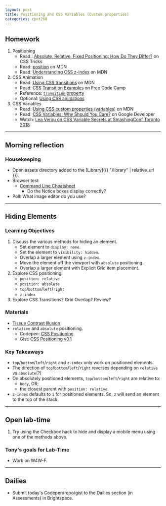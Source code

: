 ```yaml
---
layout: post
title: Positioning and CSS Variables (Custom properties)
categories: cpnt260
---
```


## Homework
1. Positioning
    - Read:: [Absolute, Relative, Fixed Positioning: How Do They Differ?](https://css-tricks.com/absolute-relative-fixed-positioining-how-do-they-differ/) on CSS Tricks
    - Read: [position](https://developer.mozilla.org/en-US/docs/Web/CSS/position) on MDN
    - Read: [Understanding CSS z-index](https://developer.mozilla.org/en-US/docs/Web/CSS/CSS_Positioning/Understanding_z_index) on MDN
2. CSS Animation
    - Read: [Using CSS transitions](https://developer.mozilla.org/en-US/docs/Web/CSS/CSS_Transitions/Using_CSS_transitions) on MDN
    - Read: [CSS Transition Examples](https://www.freecodecamp.org/news/css-transition-examples/) on Free Code Camp
    - Reference: [`transition` property](https://developer.mozilla.org/en-US/docs/Web/CSS/transition)
    - Optional: [Using CSS animations](https://developer.mozilla.org/en-US/docs/Web/CSS/CSS_Animations/Using_CSS_animations)
3. CSS Variables
    - Read: [Using CSS custom properties (variables)](https://developer.mozilla.org/en-US/docs/Web/CSS/Using_CSS_custom_properties) on MDN
    - Read: [CSS Variables: Why Should You Care?](https://developers.google.com/web/updates/2016/02/css-variables-why-should-you-care) on Google Developer
    - Watch: [Lea Verou on CSS Variable Secrets at SmashingConf Toronto 2018](https://vimeo.com/292466625)

---

## Morning reflection
### Housekeeping
- Open assets directory added to the [Library]({{ "/library" | relative_url }}).
- Browser test:
  - [Command Line Cheatsheet](https://sait-wbdv.github.io/winter-2021/cheatsheets/command-line/)
    - Do the Notice boxes display correctly?
- Poll: What image editor do you use?

---

## Hiding Elements
### Learning Objectives
1. Discuss the various methods for hiding an element.
    - Set element to `display: none`.
    - Set the element to `visibility: hidden`.
    - Overlap a larger element using `z-index`.
    - Move the element off the viewport with `absolute` positioning.
    - Overlap a larger element with Explicit Grid item placement.
2. Explore CSS positioning.
    - `position: relative`
    - `position: absolute`
    - `top`/`bottom`/`left`/`right`
    - `z-index`
3. Explore CSS Transitions? Grid Overlap? Review?

### Materials
- [Tissue Contrast Illusion](http://browsertherapy.com/challenges/tissue-contrast/)
- `relative` and `absolute` positioning.
  - Codepen: [CSS Positioning](https://codepen.io/browsertherapy/pen/PobqQjv)
  - Gist: [CSS Positioning v0.1](https://gist.github.com/acidtone/61ae09c7efb6a504010d17199e41510e)

### Key Takeaways
- `top`/`bottom`/`left`/`right` and `z-index` only work on positioned elements.
- The direction of `top`/`bottom`/`left`/`right` reverses depending on `relative` vs `absolute`(?)
- On absolutely positioned elements, `top`/`bottom`/`left`/`right` are relative to:
  - `body`, OR;
  - the closest parent with `position: relative`.
- `z-index` defaults to `1` for positioned elements. So, `2` will send an element to the top of the stack.

---

## Open lab-time
1. Try using the Checkbox hack to hide and display a mobile menu using one of the methods above.

### Tony's goals for Lab-Time
- Work on W4W-F.

---

## Dailies
- Submit today's Codepen/repo/gist to the Dailies section (in Assessments) in Brightspace.